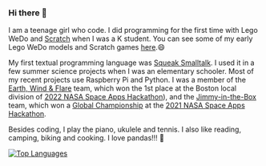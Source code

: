 ### Hi there 👋

I am a teenage girl who code. I did programming for the first time with Lego WeDo and [Scratch](https://scratch.mit.edu/users/hssboston/) when I was a K student. You can see some of my early Lego WeDo models and Scratch games [here](https://github.com/HSSBoston/early).😄

My first textual programming language was [Squeak Smalltalk](https://squeak.org/). I used it in a few summer science projects when I was an elementary schooler. Most of my recent projects use Raspberry Pi and Python. I was a member of the [Earth, Wind & Flare](https://github.com/HSSBoston/earth-wind-and-flare) team, which won the 1st place at the Boston local division of [2022 NASA Space Apps Hackathon](https://2022.spaceappschallenge.org/)), and the [Jimmy-in-the-Box](https://github.com/HSSBoston/jimmy-in-the-box) team, which won a [Global Championship](https://2021.spaceappschallenge.org/awards/) at the [2021 NASA Space Apps Hackathon](https://2021.spaceappschallenge.org/). 

Besides coding, I play the piano, ukulele and tennis. I also like reading, camping, biking and cooking. I love pandas!!! :panda_face:

[![Top Languages](https://github-readme-stats.vercel.app/api/top-langs/?username=hssboston&layout=compact)](https://github.com/hssboston)


<!--
**HSSBoston/hssboston** is a ✨ _special_ ✨ repository because its `README.md` (this file) appears on your GitHub profile.

Here are some ideas to get you started:

- 🔭 I’m currently working on ...
- 🌱 I’m currently learning ...
- 👯 I’m looking to collaborate on ...
- 🤔 I’m looking for help with ...
- 💬 Ask me about ...
- 📫 How to reach me: ...
- 😄 Pronouns: ...
- ⚡ Fun fact: ...
-->
